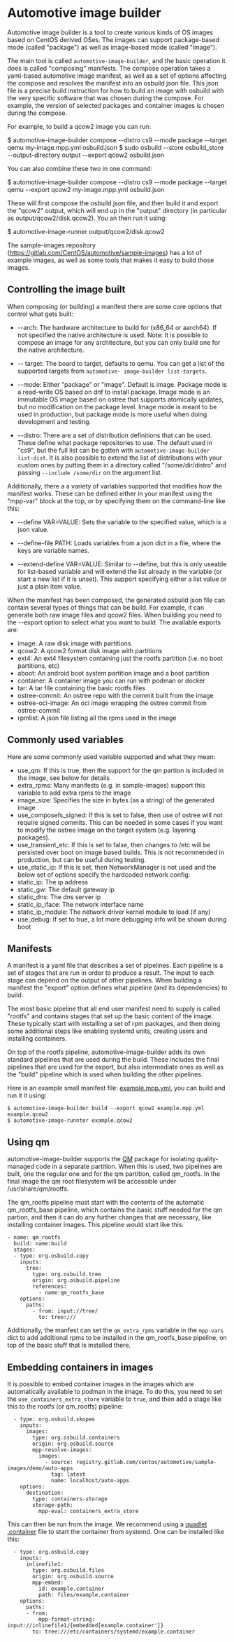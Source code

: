 # Automotive image builder

Automotive image builder is a tool to create various kinds of OS images based on CentOS derived
OSes. The images can support package-based mode (called "package") as well as image-based mode
(called "image").

The main tool is called `automotive-image-builder`, and the basic operation it does is called
"composing" manifests. The compose operation takes a yaml-based automotive image manifest, as well
as a set of options affecting the compose and resolves the manifest into an osbuild json file. This
json file is a precise build instruction for how to build an image with osbuild with the very
specific software that was chosen during the compose. For example, the version of selected packages
and container images is chosen during the compose.

For example, to build a qcow2 image you can run:

 $ automotive-image-builder compose --distro cs9 --mode package --target qemu my-image.mpp.yml osbuild.json
 $ sudo osbuild --store osbuild_store --output-directory output --export qcow2 osbuild.json

You can also combine these two in one command:

 $ automotive-image-builder compose --distro cs9 --mode package --target qemu --export qcow2 my-image.mpp.yml osbuild.json

These will first compose the osbuild.json file, and then build it and export the "qcow2" output,
which will end up in the "output" directory (in particular as output/qcow2/disk.qcow2). You an then
run it using:

 $ automotive-image-runner  output/qcow2/disk.qcow2

The sample-images repository (https://gitlab.com/CentOS/automotive/sample-images) has a lot of
example images, as well as some tools that makes it easy to build those images.

## Controlling the image built

When composing (or building) a manifest there are some core options that control what gets built:

* --arch: The hardware architecture to build for (x86_64 or aarch64). If not specified the native
   architecture is used. Note: It is possible to compose an image for any architecture, but you can
   only build one for the native architecture.

* -- target: The board to target, defaults to qemu. You can get a list of the supported targets from
 `automotive- image-builder list-targets`.

* --mode: Either "package" or "image". Default is image. Package mode is a read-write OS based on
  dnf to install package. Image mode is an immutable OS image based on ostree that supports
  atomically updates, but no modification on the package level. Image mode is meant to be used in
  production, but package mode is more useful when doing development and testing.

* --distro: There are a set of distribution definitions that can be used. These define what package
  repositories to use. The default used in "cs9", but the full list can be gotten with
  `automotive-image-builder list-dist`.  It is also possible to extend the list of distributions
  with your custom ones by putting them in a directory called "/some/dir/distro" and passing
  `--include /some/dir` on the argument list.

Additionally, there a a variety of variables supported that modifies how the manifest works. These
can be defined either in your manifest using the "mpp-var" block at the top, or by specifying them
on the command-line like this:

* --define VAR=VALUE: Sets the variable to the specified value, which is a json value.

* --define-file PATH: Loads variables from a json dict in a file, where the keys are variable names.

* --extend-define VAR=VALUE: Similar to --define, but this is only useable for list-based variable
  and will extend the list already in the variable (or start a new list if it is unset). This
  support specifying either a list value or just a plain item value.

When the manifest has been composed, the generated osbuild json file can contain several types of
things that can be build. For example, it can generate both raw image files and qcow2 files. When
building you need to the --export option to select what you want to build. The available exports
are:

* image: A raw disk image with partitions
* qcow2: A qcow2 format disk image with partitions
* ext4: An ext4 filesystem containing just the rootfs partition (i.e. no boot partitions, etc)
* aboot: An android boot system partition image and a boot partition
* container: A container image you can run with podman or docker
* tar: A tar file containing the basic rootfs files
* ostree-commit: An ostree repo with the commit built from the image
* ostree-oci-image: An oci image wrapping the ostree commit from ostree-commit
* rpmlist: A json file listing all the rpms used in the image

## Commonly used variables

Here are some commonly used variable supported and what they mean:

* use_qm: If this is true, then the support for the qm partion is included in the image, see below for details
* extra_rpms: Many manifests (e.g. in sample-images) support this variable to add extra rpms to the image
* image_size: Specifies the size in bytes (as a string) of the generated image
* use_composefs_signed: If this is set to false, then use of ostree will not require signed commits. This can be needed in some cases if you want to modify the ostree image on the target system (e.g. layering packages).
* use_transient_etc: If this is set to false, then changes to /etc will be persisted over boot on image based builds. This is not recommended in production, but can be useful during testing.
* use_static_ip: If this is set, then NetworkManager is not used and the below set of options specify the hardcoded network config:
* static_ip: The ip address
* static_gw: The default gateway ip
* static_dns: The dns server ip
* static_ip_iface: The network interface name
* static_ip_module: The network driver kernel module to load (if any)
* use_debug: If set to true, a lot more debugging info will be shown during boot

## Manifests

A manifest is a yaml file that describes a set of pipelines. Each pipeline is a set of stages that
are run in order to produce a result. The input to each stage can depend on the output of other
pipelines. When building a manifest the "export" option defines what pipeline (and its dependencies)
to build.

The most basic pipeline that all end user manifest need to supply is called "rootfs" and contains
stages that set up the basic content of the image. These typically start with installing a set of
rpm packages, and then doing some additional steps like enabling systemd units, creating users and
installing containers.

On top of the rootfs pipeline, automotive-image-builder adds its own standard pipelines that are
used during the build. These includes the final pipelines that are used for the export, but also
intermediate ones as well as the "build" pipeline which is used when building the other pipelines.

Here is an example small manifest file: [example.mpp.yml](example.mpp.yml), you can build and run it it using:

```
$ automotive-image-builder build --export qcow2 example.mpp.yml example.qcow2
$ automotive-image-runnter example.qcow2
```


## Using qm

automotive-image-builder supports the [QM](https://github.com/containers/qm/tree/main) package for
isolating quality-managed code in a separate partition. When this is used, two pipelines are built,
one the regular one and for the qm partition, called qm_rootfs. In the final image the qm root
filesystem will be accessible under /usr/share/qm/rootfs.

The qm_rootfs pipeline must start with the contents of the automatic qm_rootfs_base pipeline, which
contains the basic stuff needed for the qm partion, and then it can do any further changes that are
necessary, like installing container images. This pipeline would start like this:

```
- name: qm_rootfs
  build: name:build
  stages:
  - type: org.osbuild.copy
    inputs:
      tree:
        type: org.osbuild.tree
        origin: org.osbuild.pipeline
        references:
          - name:qm_rootfs_base
    options:
      paths:
        - from: input://tree/
          to: tree:///
```

Additionally, the manfest can set the `qm_extra_rpms` variable in the `mpp-vars` dict to add
additional rpms to be installed in the qm_rootfs_base pipeline, on top of the basic stuff
that is installed there.

## Embedding containers in images

It is possible to embed container images in the images which are automatically available to podman
in the image. To do this, you need to set the `use_containers_extra_store` variable to `true`, and
then add a stage like this to the rootfs (or qm_rootfs) pipeline:

```
  - type: org.osbuild.skopeo
    inputs:
      images:
        type: org.osbuild.containers
        origin: org.osbuild.source
        mpp-resolve-images:
          images:
            - source: registry.gitlab.com/centos/automotive/sample-images/demo/auto-apps
              tag: latest
              name: localhost/auto-apps
    options:
      destination:
        type: containers-storage
        storage-path:
          mpp-eval: containers_extra_store
```

This can then be run from the image. We recommend using a [quadlet
.container]([https://docs.podman.io/en/latest/markdown/podman-systemd.unit.5.html) file to start the
container from systemd. One can be installed like this:

```
  - type: org.osbuild.copy
    inputs:
      inlinefile1:
        type: org.osbuild.files
        origin: org.osbuild.source
        mpp-embed:
          id: example.container
          path: files/example.container
    options:
      paths:
      - from:
          mpp-format-string: input://inlinefile1/{embedded[example.container']}
        to: tree:///etc/containers/systemd/example.container
```
